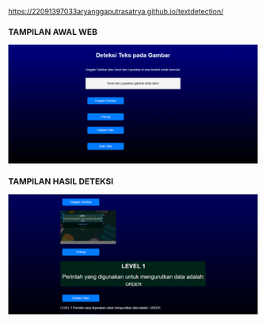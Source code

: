 https://22091397033aryanggaputrasatrya.github.io/textdetection/

### TAMPILAN AWAL WEB
![Background](pict/awal.png)

### TAMPILAN HASIL DETEKSI
![Background](pict/deteksi.png)

